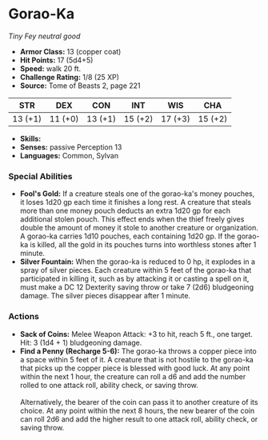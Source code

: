 # Gorao-Ka

*Tiny* *Fey* *neutral good*

- **Armor Class:** 13 (copper coat)
- **Hit Points:** 17 (5d4+5)
- **Speed:** walk 20 ft.
- **Challenge Rating:** 1/8 (25 XP)
- **Source:** Tome of Beasts 2, page 221

| STR | DEX | CON | INT | WIS | CHA |
| --- | --- | --- | --- | --- | --- |
| 13 (+1) | 11 (+0) | 13 (+1) | 15 (+2) | 17 (+3) | 15 (+2) |

- **Skills:** 
- **Senses:** passive Perception 13
- **Languages:** Common, Sylvan

### Special Abilities

- **Fool's Gold:** If a creature steals one of the gorao-ka's money pouches, it loses 1d20 gp each time it finishes a long rest. A creature that steals more than one money pouch deducts an extra 1d20 gp for each additional stolen pouch. This effect ends when the thief freely gives double the amount of money it stole to another creature or organization. A gorao-ka carries 1d10 pouches, each containing 1d20 gp. If the gorao-ka is killed, all the gold in its pouches turns into worthless stones after 1 minute.
- **Silver Fountain:** When the gorao-ka is reduced to 0 hp, it explodes in a spray of silver pieces. Each creature within 5 feet of the gorao-ka that participated in killing it, such as by attacking it or casting a spell on it, must make a DC 12 Dexterity saving throw or take 7 (2d6) bludgeoning damage. The silver pieces disappear after 1 minute.

### Actions

- **Sack of Coins:** Melee Weapon Attack: +3 to hit, reach 5 ft., one target. Hit: 3 (1d4 + 1) bludgeoning damage.
- **Find a Penny (Recharge 5-6):** The gorao-ka throws a copper piece into a space within 5 feet of it. A creature that is not hostile to the gorao-ka that picks up the copper piece is blessed with good luck. At any point within the next 1 hour, the creature can roll a d6 and add the number rolled to one attack roll, ability check, or saving throw.<br><br>Alternatively, the bearer of the coin can pass it to another creature of its choice. At any point within the next 8 hours, the new bearer of the coin can roll 2d6 and add the higher result to one attack roll, ability check, or saving throw.


